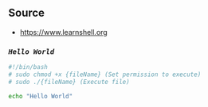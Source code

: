 ## Source
- https://www.learnshell.org

### *`Hello World`*
 ```bash
#!/bin/bash
# sudo chmod +x {fileName} (Set permission to execute)
# sudo ./{fileName} (Execute file)

echo "Hello World"
```